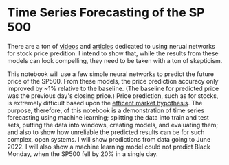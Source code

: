 # Time Series Forecasting of the SP 500

There are a ton of [videos](https://www.youtube.com/results?search_query=neural+network+stock+price) and [articles](https://www.google.com/search?client=firefox-b-1-d&q=neural+network+stock+price) dedicated to using nerual networks for stock price predition.  I intend to show that, while the results from these models can look compelling, they need to be taken with a ton of skepticism.

This notebook will use a few simple neural networks to predict the future price of the SP500.  From these models, the price prediction accuracy only improved by ~1% relative to the baseline.  (The baseline for predicted price was the previous day's closing price.)  Price prediction, such as for stocks, is extremely difficult based upon the [efficent market hypothesis](https://en.wikipedia.org/wiki/Efficient-market_hypothesis).  The purpose, therefore, of this notebook is a demonstration of time series forecasting using machine learning; splitting the data into train and test sets, putting the data into windows, creating models, and evaluating them; and also to show how unreliable the predicted results can be for such complex, open systems.  I will show predictions from data going to June 2022.  I will also show a machine learning model could not predict Black Monday, when the SP500 fell by 20% in a single day.
